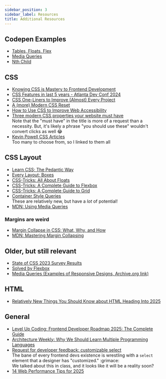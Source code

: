 ```yaml
---
sidebar_position: 3
sidebar_label: Resources
title: Additional Resources
---
```


<!-- markdownlint-disable no-inline-html -->

## Codepen Examples

- [Tables, Floats, Flex](https://codepen.io/torchcodelab/pen/gObNbrE)
- [Media Queries](https://codepen.io/torchcodelab/pen/MWYMKOp)
- [Nth Child](https://codepen.io/torchcodelab/pen/gObNpeg)

## CSS

- [Knowing CSS is Mastery to Frontend Development](https://helloanselm.com/writings/knowing-css-is-mastery-to-frontend-development?utm_source=tldrwebdev)
- [CSS Features in last 5 years - Atlanta Dev Conf 2024](https://codepen.io/fimion/full/eYwaMZQ?utm_source=cassidoo)
- [CSS One-Liners to Improve (Almost) Every Project](https://alvaromontoro.com/blog/68055/ten-css-one-liners-for-almost-every-project?utm_source=cgnewsletter)
- [A (more) Modern CSS Reset](https://piccalil.li/blog/a-more-modern-css-reset/?utm_source=changelog-news)
- [How to Use CSS to Improve Web Accessibility](https://www.freecodecamp.org/news/how-to-use-css-to-improve-web-accessibility/?ref=dailydev)
- [Three modern CSS properties your website must have](https://bejamas.io/blog/modern-css-properties-your-website-must-have/)
  <br/>Note that the "must have" in the title is more of a request than a necessity. But, it's likely a phrase "you should use these" wouldn't convert clicks as well 😂
- [Kevin Powell CSS Articles](https://www.kevinpowell.co/articles/)
  <br/>Too many to choose from, so I linked to them all

## CSS Layout

- [Learn CSS; The Pedantic Way](https://book.mixu.net/css/)
- [Every Layout: Boxes](https://every-layout.dev/rudiments/boxes/)
- [CSS-Tricks: All About Floats](https://css-tricks.com/all-about-floats/)
- [CSS-Tricks: A Complete Guide to Flexbox](https://css-tricks.com/snippets/css/a-guide-to-flexbox/)
- [CSS-Tricks: A Complete Guide to Grid](https://css-tricks.com/snippets/css/complete-guide-grid/)
- [Container Style Queries](https://12daysofweb.dev/2023/container-style-queries/)
  <br/>These are relatively new, but have a _lot_ of potential!
- [MDN: Using Media Queries](https://developer.mozilla.org/en-US/docs/Web/CSS/Media_Queries/Using_media_queries)

### Margins are weird

- [Margin Collapse in CSS: What, Why, and How](https://medium.com/@joseph0crick/margin-collapse-in-css-what-why-and-how-328c10e37ca0)
- [MDN: Mastering Margin Collapsing](https://developer.mozilla.org/en-US/docs/Web/CSS/CSS_Box_Model/Mastering_margin_collapsing)

## Older, but still relevant

- [State of CSS 2023 Survey Results](https://2023.stateofcss.com/en-US/features/)
- [Solved by Flexbox](https://philipwalton.github.io/solved-by-flexbox/)
- [Media Queries (Examples of Responsive Designs, Archive.org link)](https://web.archive.org/web/20240110044613/https://mediaqueri.es/)

## HTML

- [Relatively New Things You Should Know about HTML Heading Into 2025](https://frontendmasters.com/blog/bone-up-html-2025/?utm_source=tldrwebdev)

## General

- [Level Up Coding: Frontend Developer Roadmap 2025: The Complete Guide](https://levelup.gitconnected.com/frontend-developer-roadmap-2025-the-complete-guide-b209a9c3a22b)
- [Architecture Weekly: Why We Should Learn Multiple Programming Languages](https://www.architecture-weekly.com/p/why-we-should-learn-multiple-programming?utm_source=tldrwebdev)
- [Request for developer feedback: customizable select](https://developer.chrome.com/blog/rfc-customizable-select?utm_source=changelog-news)
  <br/>The bane of every frontend devs existence is wrestling with a `select` element that a designer has "customized." :grimace:
  <br/>We talked about this in class, and it looks like it will be a reality soon?
- [14 Web Performance Tips for 2025](https://sia.codes/posts/web-perf-tips-2025/?utm_source=tldrwebdev)